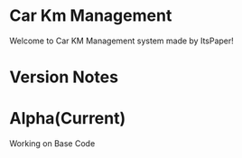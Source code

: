 # Car Km Management
Welcome to Car KM Management system made by ItsPaper!

# Version Notes

# Alpha(Current)
Working on Base Code

